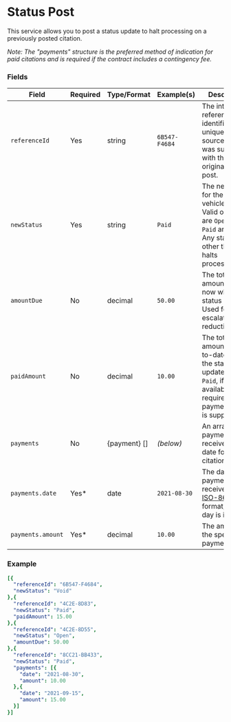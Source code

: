 # Status Post

This service allows you to post a status update to halt processing on a previously posted citation.  

*Note: The "payments" structure is the preferred method of indication for paid citations and is required if the contract includes a contingency fee.* 

### Fields
| Field | Required | Type/Format | Example(s) | Description|
|-------|----------|-------------|---------|------------|
| `referenceId` | Yes | string | `6B547-F4684` | The internal reference identifier, unique to your source, that was supplied with the original Unpaid post. |
| `newStatus` | Yes | string | `Paid` | The new status for the vehicle/citation.  Valid options are `Open`, `Hold`, `Paid` and `Void`.  Any status other than `Open` halts processing. |
| `amountDue` | No | decimal | `50.00` | The total amount due now when the status `Open`.  Used for fee escalations or reductions. |
| `paidAmount` | No | decimal | `10.00` | The total amount paid-to-date when the status is updated to `Paid`, if available.  Not required if payments array is supplied. |
| `payments` | No | {payment} [] | *(below)* | An array of payments received to-date for the citation. |
| `payments.date` | Yes* | date | `2021-08-30` | The date the payment was received in [ISO-8601](https://en.wikipedia.org/wiki/ISO_8601) format, time of day is ignored. |
| `payments.amount` | Yes* | decimal | `10.00` | The amount of the specific payment. |


### Example

```yaml
[{
  "referenceId": "6B547-F4684",
  "newStatus": "Void"
},{
  "referenceId": "4C2E-8D83",
  "newStatus": "Paid",
  "paidAmount": 15.00
},{
  "referenceId": "4C2E-8D55",
  "newStatus": "Open",
  "amountDue": 50.00
},{
  "referenceId": "8CC21-BB433",
  "newStatus": "Paid",
  "payments": [{ 
    "date": "2021-08-30",
    "amount": 10.00 
  },{ 
    "date": "2021-09-15",
    "amount": 15.00 
  }]
}]
```


 
